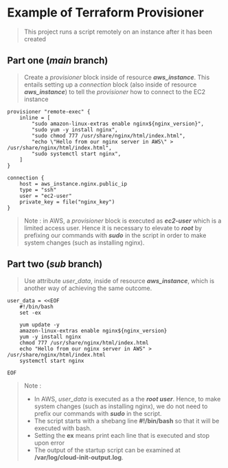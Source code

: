 # Example of Terraform Provisioner

> This project runs a script remotely on an instance after it has been created

## Part one (_main_ branch)
> Create a *provisioner* block inside of resource ***aws_instance***. This entails setting up a *connection* block (also inside of resource ***aws_instance***) to tell the *provisioner* how to connect to the EC2 instance

```
provisioner "remote-exec" {
    inline = [
        "sudo amazon-linux-extras enable nginx${nginx_version}",
        "sudo yum -y install nginx",
        "sudo chmod 777 /usr/share/nginx/html/index.html",
        "echo \"Hello from our nginx server in AWS\" > /usr/share/nginx/html/index.html",        
        "sudo systemctl start nginx",
    ]
}

connection {
    host = aws_instance.nginx.public_ip
    type = "ssh"
    user = "ec2-user"
    private_key = file("nginx_key")
}
```
> Note : in AWS, a *provisioner* block is executed as ***ec2-user*** which is a limited access user. Hence it is necessary to elevate to ***root*** by prefixing our commands with ***sudo*** in the script in order to make system changes (such as installing nginx).

## Part two (_sub_ branch)
> Use attribute *user_data*, inside of resource ***aws_instance***, which is another way of achieving the same outcome.
```
user_data = <<EOF
    #!/bin/bash
    set -ex

    yum update -y
    amazon-linux-extras enable nginx${nginx_version}
    yum -y install nginx
    chmod 777 /usr/share/nginx/html/index.html
    echo "Hello from our nginx server in AWS" > /usr/share/nginx/html/index.html
    systemctl start nginx
    
EOF
```
> Note : 
> * In AWS, _user_data_ is executed as a the ***root user***.  Hence, to make system changes (such as installing nginx), we do not need to prefix our commands with ***sudo*** in the script. 
> * The script starts with a shebang line **#!/bin/bash** so that it will be executed with bash.
> * Setting the **ex** means print each line that is executed and stop upon error
> * The output of the startup script can be examined at **/var/log/cloud-init-output.log**. 